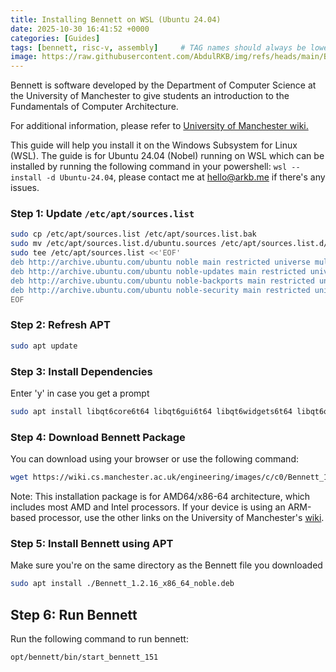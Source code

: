 ```yaml
---
title: Installing Bennett on WSL (Ubuntu 24.04)
date: 2025-10-30 16:41:52 +0000
categories: [Guides]
tags: [bennett, risc-v, assembly]     # TAG names should always be lowercase
image: https://raw.githubusercontent.com/AbdulRKB/img/refs/heads/main/Bennett.png
---
```


Bennett is software developed by the Department of Computer Science at the University of Manchester to give students an introduction to the Fundamentals of Computer Architecture. 

For additional information, please refer to [University of Manchester wiki.](https://wiki.cs.manchester.ac.uk/engineering/index.php/Bennett)

This guide will help you install it on the Windows Subsystem for Linux (WSL). The guide is for Ubuntu 24.04 (Nobel) running on WSL which can be installed by running the following command in your powershell: `wsl --install -d Ubuntu-24.04`, please contact me at [hello@arkb.me](mailto:hello@arkb.me) if there's any issues.



### Step 1: Update `/etc/apt/sources.list`
```bash
sudo cp /etc/apt/sources.list /etc/apt/sources.list.bak
sudo mv /etc/apt/sources.list.d/ubuntu.sources /etc/apt/sources.list.d/ubuntu.sources.bak
sudo tee /etc/apt/sources.list <<'EOF'
deb http://archive.ubuntu.com/ubuntu noble main restricted universe multiverse
deb http://archive.ubuntu.com/ubuntu noble-updates main restricted universe multiverse
deb http://archive.ubuntu.com/ubuntu noble-backports main restricted universe multiverse
deb http://archive.ubuntu.com/ubuntu noble-security main restricted universe multiverse
EOF
```
### Step 2: Refresh APT
```bash
sudo apt update
```
### Step 3: Install Dependencies
Enter 'y' in case you get a prompt
```bash
sudo apt install libqt6core6t64 libqt6gui6t64 libqt6widgets6t64 libqt6qml6 libqt6webenginewidgets6 libqt6serialport6
```
### Step 4: Download Bennett Package
You can download using your browser or use the following command:
```bash
wget https://wiki.cs.manchester.ac.uk/engineering/images/c/c0/Bennett_1.2.16_x86_64_noble.deb
```
Note: This installation package is for AMD64/x86-64 architecture, which includes most AMD and Intel processors. If your device is using an ARM-based processor, use the other links on the University of Manchester's [wiki](https://wiki.cs.manchester.ac.uk/engineering/index.php/Bennett/Bennett_Download_and_Install_guide).
### Step 5: Install Bennett using APT
Make sure you're on the same directory as the Bennett file you downloaded
```bash
sudo apt install ./Bennett_1.2.16_x86_64_noble.deb
```

## Step 6: Run Bennett 
Run the following command to run bennett:
```
opt/bennett/bin/start_bennett_151
```